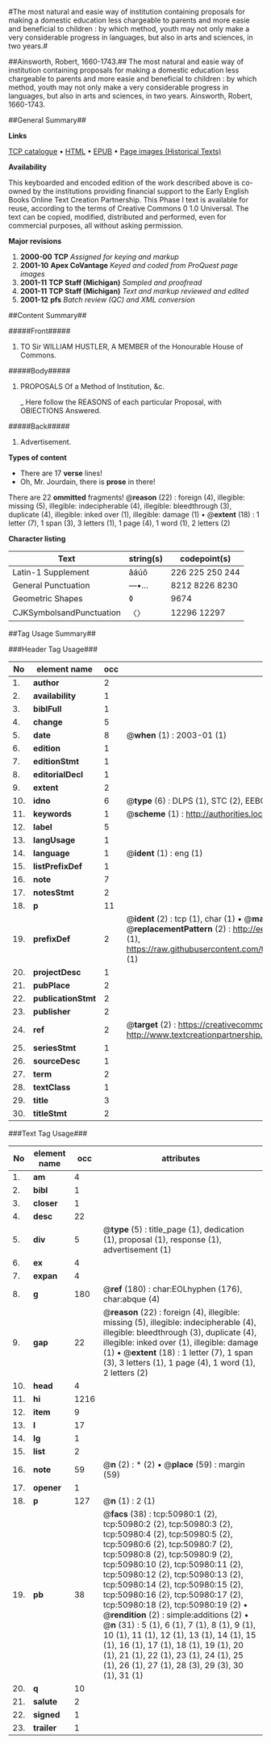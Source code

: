 #The most natural and easie way of institution containing proposals for making a domestic education less chargeable to parents and more easie and beneficial to children : by which method, youth may not only make a very considerable progress in languages, but also in arts and sciences, in two years.#

##Ainsworth, Robert, 1660-1743.##
The most natural and easie way of institution containing proposals for making a domestic education less chargeable to parents and more easie and beneficial to children : by which method, youth may not only make a very considerable progress in languages, but also in arts and sciences, in two years.
Ainsworth, Robert, 1660-1743.

##General Summary##

**Links**

[TCP catalogue](http://www.ota.ox.ac.uk/tcp/)  • 
[HTML](http://tei.it.ox.ac.uk/tcp/Texts-HTML/free/A26/A26583.html)  • 
[EPUB](http://tei.it.ox.ac.uk/tcp/Texts-EPUB/free/A26/A26583.epub) • 
[Page images (Historical Texts)](https://data.historicaltexts.jisc.ac.uk/view?pubId=eebo-11921680e&pageId=eebo-11921680e-50980-1)

**Availability**

This keyboarded and encoded edition of the
	       work described above is co-owned by the institutions
	       providing financial support to the Early English Books
	       Online Text Creation Partnership. This Phase I text is
	       available for reuse, according to the terms of Creative
	       Commons 0 1.0 Universal. The text can be copied,
	       modified, distributed and performed, even for
	       commercial purposes, all without asking permission.

**Major revisions**

1. __2000-00__ __TCP__ *Assigned for keying and markup*
1. __2001-10__ __Apex CoVantage__ *Keyed and coded from ProQuest page images*
1. __2001-11__ __TCP Staff (Michigan)__ *Sampled and proofread*
1. __2001-11__ __TCP Staff (Michigan)__ *Text and markup reviewed and edited*
1. __2001-12__ __pfs__ *Batch review (QC) and XML conversion*

##Content Summary##

#####Front#####

1. TO Sir WILLIAM HUSTLER, A MEMBER of the Honourable House of Commons.

#####Body#####

1. PROPOSALS Of a Method of Institution, &c.

    _ Here follow the REASONS of each particular Proposal, with OBIECTIONS Answered.

#####Back#####

1. Advertisement.

**Types of content**

  * There are 17 **verse** lines!
  * Oh, Mr. Jourdain, there is **prose** in there!

There are 22 **ommitted** fragments! 
 @__reason__ (22) : foreign (4), illegible: missing (5), illegible: indecipherable (4), illegible: bleedthrough (3), duplicate (4), illegible: inked over (1), illegible: damage (1)  •  @__extent__ (18) : 1 letter (7), 1 span (3), 3 letters (1), 1 page (4), 1 word (1), 2 letters (2)

**Character listing**


|Text|string(s)|codepoint(s)|
|---|---|---|
|Latin-1 Supplement|âáúô|226 225 250 244|
|General Punctuation|—•…|8212 8226 8230|
|Geometric Shapes|◊|9674|
|CJKSymbolsandPunctuation|〈〉|12296 12297|

##Tag Usage Summary##

###Header Tag Usage###

|No|element name|occ|attributes|
|---|---|---|---|
|1.|__author__|2||
|2.|__availability__|1||
|3.|__biblFull__|1||
|4.|__change__|5||
|5.|__date__|8| @__when__ (1) : 2003-01 (1)|
|6.|__edition__|1||
|7.|__editionStmt__|1||
|8.|__editorialDecl__|1||
|9.|__extent__|2||
|10.|__idno__|6| @__type__ (6) : DLPS (1), STC (2), EEBO-CITATION (1), OCLC (1), VID (1)|
|11.|__keywords__|1| @__scheme__ (1) : http://authorities.loc.gov/ (1)|
|12.|__label__|5||
|13.|__langUsage__|1||
|14.|__language__|1| @__ident__ (1) : eng (1)|
|15.|__listPrefixDef__|1||
|16.|__note__|7||
|17.|__notesStmt__|2||
|18.|__p__|11||
|19.|__prefixDef__|2| @__ident__ (2) : tcp (1), char (1)  •  @__matchPattern__ (2) : ([0-9\-]+):([0-9IVX]+) (1), (.+) (1)  •  @__replacementPattern__ (2) : http://eebo.chadwyck.com/downloadtiff?vid=$1&page=$2 (1), https://raw.githubusercontent.com/textcreationpartnership/Texts/master/tcpchars.xml#$1 (1)|
|20.|__projectDesc__|1||
|21.|__pubPlace__|2||
|22.|__publicationStmt__|2||
|23.|__publisher__|2||
|24.|__ref__|2| @__target__ (2) : https://creativecommons.org/publicdomain/zero/1.0/ (1), http://www.textcreationpartnership.org/docs/. (1)|
|25.|__seriesStmt__|1||
|26.|__sourceDesc__|1||
|27.|__term__|2||
|28.|__textClass__|1||
|29.|__title__|3||
|30.|__titleStmt__|2||


###Text Tag Usage###

|No|element name|occ|attributes|
|---|---|---|---|
|1.|__am__|4||
|2.|__bibl__|1||
|3.|__closer__|1||
|4.|__desc__|22||
|5.|__div__|5| @__type__ (5) : title_page (1), dedication (1), proposal (1), response (1), advertisement (1)|
|6.|__ex__|4||
|7.|__expan__|4||
|8.|__g__|180| @__ref__ (180) : char:EOLhyphen (176), char:abque (4)|
|9.|__gap__|22| @__reason__ (22) : foreign (4), illegible: missing (5), illegible: indecipherable (4), illegible: bleedthrough (3), duplicate (4), illegible: inked over (1), illegible: damage (1)  •  @__extent__ (18) : 1 letter (7), 1 span (3), 3 letters (1), 1 page (4), 1 word (1), 2 letters (2)|
|10.|__head__|4||
|11.|__hi__|1216||
|12.|__item__|9||
|13.|__l__|17||
|14.|__lg__|1||
|15.|__list__|2||
|16.|__note__|59| @__n__ (2) : * (2)  •  @__place__ (59) : margin (59)|
|17.|__opener__|1||
|18.|__p__|127| @__n__ (1) : 2 (1)|
|19.|__pb__|38| @__facs__ (38) : tcp:50980:1 (2), tcp:50980:2 (2), tcp:50980:3 (2), tcp:50980:4 (2), tcp:50980:5 (2), tcp:50980:6 (2), tcp:50980:7 (2), tcp:50980:8 (2), tcp:50980:9 (2), tcp:50980:10 (2), tcp:50980:11 (2), tcp:50980:12 (2), tcp:50980:13 (2), tcp:50980:14 (2), tcp:50980:15 (2), tcp:50980:16 (2), tcp:50980:17 (2), tcp:50980:18 (2), tcp:50980:19 (2)  •  @__rendition__ (2) : simple:additions (2)  •  @__n__ (31) : 5 (1), 6 (1), 7 (1), 8 (1), 9 (1), 10 (1), 11 (1), 12 (1), 13 (1), 14 (1), 15 (1), 16 (1), 17 (1), 18 (1), 19 (1), 20 (1), 21 (1), 22 (1), 23 (1), 24 (1), 25 (1), 26 (1), 27 (1), 28 (3), 29 (3), 30 (1), 31 (1)|
|20.|__q__|10||
|21.|__salute__|2||
|22.|__signed__|1||
|23.|__trailer__|1||
